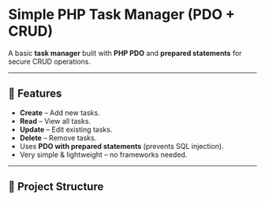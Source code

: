 # Simple PHP Task Manager (PDO + CRUD)

A basic **task manager** built with **PHP PDO** and **prepared statements** for secure CRUD operations.

---

## 🚀 Features
- **Create** – Add new tasks.
- **Read** – View all tasks.
- **Update** – Edit existing tasks.
- **Delete** – Remove tasks.
- Uses **PDO with prepared statements** (prevents SQL injection).
- Very simple & lightweight – no frameworks needed.

---

## 📂 Project Structure
